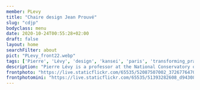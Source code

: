 ```yaml
---
member: PLevy
title: "Chaire design Jean Prouvé"
slug: "cdjp"
bodyclass: menu
date: 2020-10-24T00:55:28+02:00
draft: false
layout: home
searchFilter: about
pict: "PLevy_front22.webp"
tags: ['Pierre', 'Lévy', 'design', 'kansei', 'paris', 'transforming_practices']
description: "Pierre Lévy is a professor at the National Conservatory of Arts & Crafts, holder of the Chair of design Jean Prouvé, and member of the Dicen-IDF laboratory."
frontphoto: "https://live.staticflickr.com/65535/52087507002_3726776470_o.jpg"
frontphotomini: "https://live.staticflickr.com/65535/51393282608_d943089e8d.jpg"
---
```

